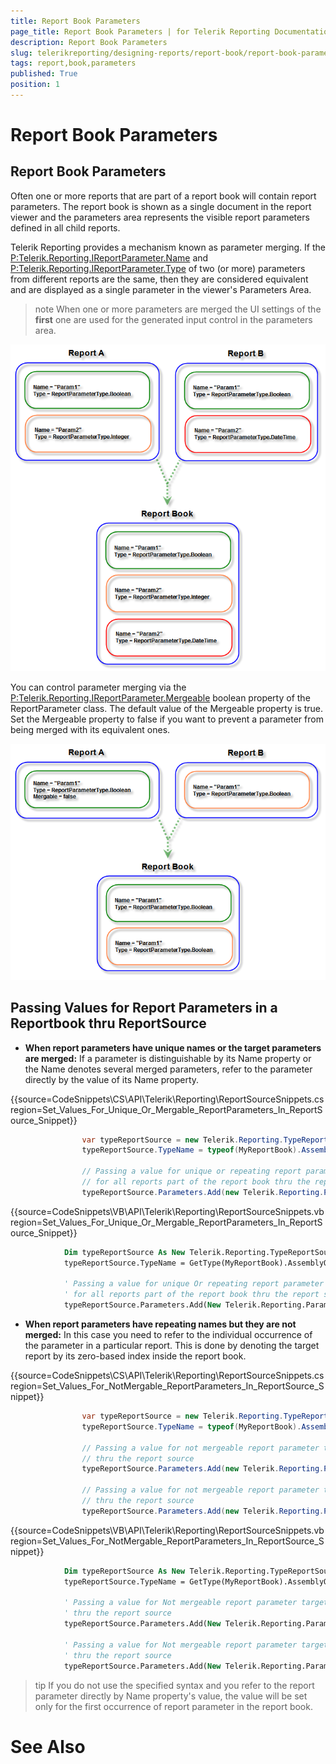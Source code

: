 ```yaml
---
title: Report Book Parameters
page_title: Report Book Parameters | for Telerik Reporting Documentation
description: Report Book Parameters
slug: telerikreporting/designing-reports/report-book/report-book-parameters
tags: report,book,parameters
published: True
position: 1
---
```


# Report Book Parameters



## Report Book Parameters

Often one or more reports that are part of a report book will contain report parameters.
          The report book is shown as a single document in the report viewer and the parameters area represents the visible report parameters defined in all child reports.
        

Telerik Reporting provides a mechanism known as parameter merging.
          If the [P:Telerik.Reporting.IReportParameter.Name]()
          and [P:Telerik.Reporting.IReportParameter.Type]()
          of two (or more) parameters from different reports are the same,
          then they are considered equivalent and are displayed as a single parameter in the viewer's Parameters Area.
        

>note When one or more parameters are merged the UI settings of the  __first__  one are used for the generated input control in the parameters area.          
  
  ![](images/ReportBook3_MergedParameters.png)

You can control parameter merging via the
          [P:Telerik.Reporting.IReportParameter.Mergeable]() boolean
          property of the ReportParameter class. The default value of the Mergeable property is true. Set
          the Mergeable property to false if you want to prevent a parameter from being merged with its equivalent ones.
          
  ![](images/ReportBook4_MergedParameters2.png)

## Passing Values for Report Parameters in a Reportbook thru ReportSource

* __When report parameters have unique names or the target parameters are merged:__
              If a parameter is distinguishable by its Name property or the Name denotes several merged parameters,
              refer to the parameter directly by the value of its Name property.
            

{{source=CodeSnippets\CS\API\Telerik\Reporting\ReportSourceSnippets.cs region=Set_Values_For_Unique_Or_Mergable_ReportParameters_In_ReportSource_Snippet}}
````c#
	            var typeReportSource = new Telerik.Reporting.TypeReportSource();
	            typeReportSource.TypeName = typeof(MyReportBook).AssemblyQualifiedName;
	
	            // Passing a value for unique or repeating report parameter that should have one and the same value
	            // for all reports part of the report book thru the report source
	            typeReportSource.Parameters.Add(new Telerik.Reporting.Parameter("ProductCategory", "Bikes"));
````



{{source=CodeSnippets\VB\API\Telerik\Reporting\ReportSourceSnippets.vb region=Set_Values_For_Unique_Or_Mergable_ReportParameters_In_ReportSource_Snippet}}
````vb
	        Dim typeReportSource As New Telerik.Reporting.TypeReportSource()
	        typeReportSource.TypeName = GetType(MyReportBook).AssemblyQualifiedName
	
	        ' Passing a value for unique Or repeating report parameter that should have one And the same value
	        ' for all reports part of the report book thru the report source
	        typeReportSource.Parameters.Add(New Telerik.Reporting.Parameter("ProductCategory", "Bikes"))
````



* __When report parameters have repeating names but they are not merged:__
              In this case you need to refer to the individual occurrence of the parameter in a particular report.
              This is done by denoting the target report by its zero-based index inside the report book.
            

{{source=CodeSnippets\CS\API\Telerik\Reporting\ReportSourceSnippets.cs region=Set_Values_For_NotMergable_ReportParameters_In_ReportSource_Snippet}}
````c#
	            var typeReportSource = new Telerik.Reporting.TypeReportSource();
	            typeReportSource.TypeName = typeof(MyReportBook).AssemblyQualifiedName;
	
	            // Passing a value for not mergeable report parameter targeting the FIRST report in the report book
	            // thru the report source
	            typeReportSource.Parameters.Add(new Telerik.Reporting.Parameter("reports(0).ClientID", 102));
	
	            // Passing a value for not mergeable report parameter targeting the SECOND report in the report book
	            // thru the report source
	            typeReportSource.Parameters.Add(new Telerik.Reporting.Parameter("reports(1).ClientID", 103));
````



{{source=CodeSnippets\VB\API\Telerik\Reporting\ReportSourceSnippets.vb region=Set_Values_For_NotMergable_ReportParameters_In_ReportSource_Snippet}}
````vb
	        Dim typeReportSource As New Telerik.Reporting.TypeReportSource()
	        typeReportSource.TypeName = GetType(MyReportBook).AssemblyQualifiedName
	
	        ' Passing a value for Not mergeable report parameter targeting the FIRST report in the report book
	        ' thru the report source
	        typeReportSource.Parameters.Add(New Telerik.Reporting.Parameter("reports(0).ClientID", 102))
	
	        ' Passing a value for Not mergeable report parameter targeting the SECOND report in the report book
	        ' thru the report source
	        typeReportSource.Parameters.Add(New Telerik.Reporting.Parameter("reports(1).ClientID", 103))
````



>tip If you do not use the specified syntax and you refer to the report parameter directly by Name property's value,                the value will be set only for the first occurrence of report parameter in the report book.              


# See Also

